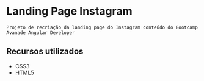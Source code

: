# Landing Page Instagram
    Projeto de recriação da landing page do Instagram conteúdo do Bootcamp Avanade Angular Developer

## Recursos utilizados
 - CSS3
 - HTML5
